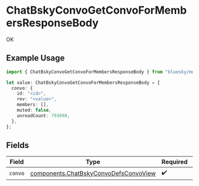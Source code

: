 # ChatBskyConvoGetConvoForMembersResponseBody

OK

## Example Usage

```typescript
import { ChatBskyConvoGetConvoForMembersResponseBody } from "bluesky/models/operations";

let value: ChatBskyConvoGetConvoForMembersResponseBody = {
  convo: {
    id: "<id>",
    rev: "<value>",
    members: [],
    muted: false,
    unreadCount: 793698,
  },
};
```

## Fields

| Field                                                                                          | Type                                                                                           | Required                                                                                       | Description                                                                                    |
| ---------------------------------------------------------------------------------------------- | ---------------------------------------------------------------------------------------------- | ---------------------------------------------------------------------------------------------- | ---------------------------------------------------------------------------------------------- |
| `convo`                                                                                        | [components.ChatBskyConvoDefsConvoView](../../models/components/chatbskyconvodefsconvoview.md) | :heavy_check_mark:                                                                             | N/A                                                                                            |